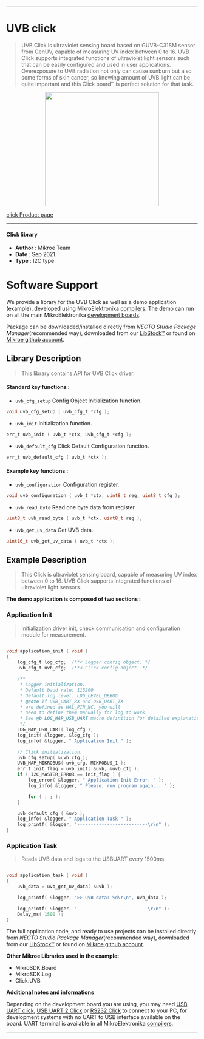 
---
# UVB click

> UVB Click is ultraviolet sensing board based on GUVB-C31SM sensor from GenUV, capable of measuring UV index between 0 to 16. UVB Click supports integrated functions of ultraviolet light sensors such that can be easily configured and used in user applications. Overexposure to UVB radiation not only can cause sunburn but also some forms of skin cancer, so knowing amount of UVB light can be quite important and this Click board™ is perfect solution for that task.

<p align="center">
  <img src="https://download.mikroe.com/images/click_for_ide/UVB_click.png" height=300px>
</p>

[click Product page](https://www.mikroe.com/uvb-click)

---


#### Click library

- **Author**        : Mikroe Team
- **Date**          : Sep 2021.
- **Type**          : I2C type


# Software Support

We provide a library for the UVB Click
as well as a demo application (example), developed using MikroElektronika
[compilers](https://www.mikroe.com/necto-studio).
The demo can run on all the main MikroElektronika [development boards](https://www.mikroe.com/development-boards).

Package can be downloaded/installed directly from *NECTO Studio Package Manager*(recommended way), downloaded from our [LibStock&trade;](https://libstock.mikroe.com) or found on [Mikroe github account](https://github.com/MikroElektronika/mikrosdk_click_v2/tree/master/clicks).

## Library Description

> This library contains API for UVB Click driver.

#### Standard key functions :

- `uvb_cfg_setup` Config Object Initialization function.
```c
void uvb_cfg_setup ( uvb_cfg_t *cfg );
```

- `uvb_init` Initialization function.
```c
err_t uvb_init ( uvb_t *ctx, uvb_cfg_t *cfg );
```

- `uvb_default_cfg` Click Default Configuration function.
```c
err_t uvb_default_cfg ( uvb_t *ctx );
```

#### Example key functions :

- `uvb_configuration` Configuration register.
```c
void uvb_configuration ( uvb_t *ctx, uint8_t reg, uint8_t cfg );
```

- `uvb_read_byte` Read one byte data from register.
```c
uint8_t uvb_read_byte ( uvb_t *ctx, uint8_t reg );
```

- `uvb_get_uv_data` Get UVB data.
```c
uint16_t uvb_get_uv_data ( uvb_t *ctx );
```

## Example Description

> This Click is ultraviolet sensing board, capable of measuring UV index between 0 to 16. UVB Click supports integrated functions of ultraviolet light sensors.

**The demo application is composed of two sections :**

### Application Init

> Initialization driver init, check communication and configuration module for measurement.

```c

void application_init ( void ) 
{
    log_cfg_t log_cfg;  /**< Logger config object. */
    uvb_cfg_t uvb_cfg;  /**< Click config object. */

    /** 
     * Logger initialization.
     * Default baud rate: 115200
     * Default log level: LOG_LEVEL_DEBUG
     * @note If USB_UART_RX and USB_UART_TX 
     * are defined as HAL_PIN_NC, you will 
     * need to define them manually for log to work. 
     * See @b LOG_MAP_USB_UART macro definition for detailed explanation.
     */
    LOG_MAP_USB_UART( log_cfg );
    log_init( &logger, &log_cfg );
    log_info( &logger, " Application Init " );

    // Click initialization.
    uvb_cfg_setup( &uvb_cfg );
    UVB_MAP_MIKROBUS( uvb_cfg, MIKROBUS_1 );
    err_t init_flag = uvb_init( &uvb, &uvb_cfg );
    if ( I2C_MASTER_ERROR == init_flag ) {
        log_error( &logger, " Application Init Error. " );
        log_info( &logger, " Please, run program again... " );

        for ( ; ; );
    }

    uvb_default_cfg ( &uvb );
    log_info( &logger, " Application Task " );
    log_printf( &logger, "--------------------------\r\n" );
}

```

### Application Task

> Reads UVB data and logs to the USBUART every 1500ms.

```c

void application_task ( void ) 
{
    uvb_data = uvb_get_uv_data( &uvb );

    log_printf( &logger, ">> UVB data: %d\r\n", uvb_data );

    log_printf( &logger, "--------------------------\r\n" );
    Delay_ms( 1500 );
}

```


The full application code, and ready to use projects can be installed directly from *NECTO Studio Package Manager*(recommended way), downloaded from our [LibStock&trade;](https://libstock.mikroe.com) or found on [Mikroe github account](https://github.com/MikroElektronika/mikrosdk_click_v2/tree/master/clicks).

**Other Mikroe Libraries used in the example:**

- MikroSDK.Board
- MikroSDK.Log
- Click.UVB

**Additional notes and informations**

Depending on the development board you are using, you may need
[USB UART click](https://www.mikroe.com/usb-uart-click),
[USB UART 2 Click](https://www.mikroe.com/usb-uart-2-click) or
[RS232 Click](https://www.mikroe.com/rs232-click) to connect to your PC, for
development systems with no UART to USB interface available on the board. UART
terminal is available in all MikroElektronika
[compilers](https://shop.mikroe.com/compilers).

---
